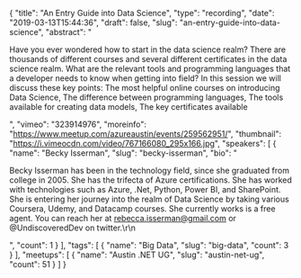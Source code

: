 {
  "title": "An Entry Guide into Data Science",
  "type": "recording",
  "date": "2019-03-13T15:44:36",
  "draft": false,
  "slug": "an-entry-guide-into-data-science",
  "abstract": "<p>Have you ever wondered how to start in the data science realm? There are thousands of different courses and several different certificates in the data science realm. What are the relevant tools and programming languages that a developer needs to know when getting into field? In this session we will discuss these key points: The most helpful online courses on introducing Data Science, The difference between programming languages, The tools available for creating data models, The key certificates available</p>",
  "vimeo": "323914976",
  "moreinfo": "https://www.meetup.com/azureaustin/events/259562951/",
  "thumbnail": "https://i.vimeocdn.com/video/767166080_295x166.jpg",
  "speakers": [
    {
      "name": "Becky Isserman",
      "slug": "becky-isserman",
      "bio": "<p>Becky Isserman has been in the technology field, since she graduated from college in 2005. She has the trifecta of Azure certifications. She has worked with technologies such as Azure, .Net, Python, Power BI, and SharePoint. She is entering her journey into the realm of Data Science by taking various Coursera, Udemy, and Datacamp courses. She currently works is a free agent. You can reach her at rebecca.isserman@gmail.com or @UndiscoveredDev on twitter.\r\n</p>",
      "count": 1
    }
  ],
  "tags": [
    {
      "name": "Big Data",
      "slug": "big-data",
      "count": 3
    }
  ],
  "meetups": [
    {
      "name": "Austin .NET UG",
      "slug": "austin-net-ug",
      "count": 51
    }
  ]
}